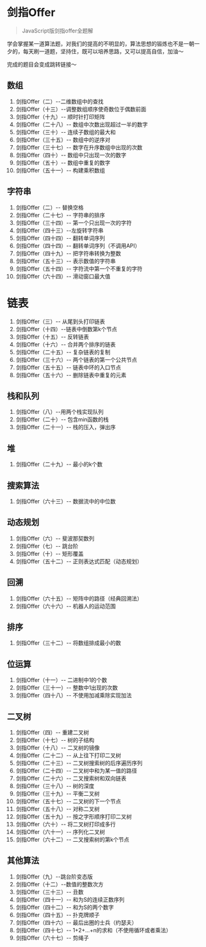 # 剑指Offer

> JavaScript版剑指offer全题解

学会掌握某一道算法题，对我们的提高的不明显的，算法思想的锻炼也不是一朝一夕的，每天刷一道题，坚持住，既可以培养思路，又可以提高自信，加油～

完成的题目会变成跳转链接～

## 数组

1. 剑指Offer（二）--二维数组中的查找
2. 剑指Offer（十三）--调整数组顺序使奇数位于偶数前面
3. 剑指Offer（十九）-- 顺时针打印矩阵
4. 剑指Offer（二十八）-- 数组中次数出现超过一半的数字
5. 剑指Offer（三十）-- 连续子数组的最大和
6. 剑指Offer（三十五）-- 数组中的逆序对
7. 剑指Offer（三十七）-- 数字在升序数组中出现的次数
8. 剑指Offer（四十）-- 数组中只出现一次的数字
9. 剑指Offer（五十）-- 数组中重复的数字
10. 剑指Offer（五十一）-- 构建乘积数组

## 字符串

1. 剑指Offer（二）-- 替换空格
2. 剑指Offer（二十七）-- 字符串的排序
3. 剑指Offer（三十四）-- 第一个只出现一次的字符
4. 剑指Offer（四十三）--左旋转字符串
5. 剑指Offer（四十四）-- 翻转单词序列
6. 剑指Offer（四十四）-- 翻转单词序列（不调用API）
7. 剑指Offer（四十九）-- 把字符串转换为整数
8. 剑指Offer（五十三）-- 表示数值的字符串
9. 剑指Offer（五十四）-- 字符流中第一个不重复的字符
10. 剑指Offer（六十四）-- 滑动窗口最大值

# 链表

1. 剑指Offer（三）-- 从尾到头打印链表
2. 剑指Offer（十四）--链表中倒数第k个节点
3. 剑指Offer（十五）-- 反转链表
4. 剑指Offer（十六）-- 合并两个排序的链表
5. 剑指Offer（二十五）-- 复杂链表的复制
6. 剑指Offer（三十六）-- 两个链表的第一个公共节点
7. 剑指Offer（五十五）-- 链表中环的入口节点
8. 剑指Offer（五十六）-- 删除链表中重复的元素

## 栈和队列

1. 剑指Offer（八）--用两个栈实现队列
2. 剑指Offer（二十）-- 包含min函数的栈
3. 剑指Offer（二十一）-- 栈的压入，弹出序

## 堆

1. 剑指Offer（二十九）-- 最小的k个数

## 搜索算法

1. 剑指Offer（六十三）-- 数据流中的中位数

## 动态规划

1. 剑指Offer（六）-- 斐波那契数列
2. 剑指Offer（七）-- 跳台阶
3. 剑指Offer（十）-- 矩形覆盖
4. 剑指Offer（五十二）-- 正则表达式匹配（动态规划）

## 回溯

1. 剑指Offer（六十五）-- 矩阵中的路径（经典回溯法）
2. 剑指Offer（六十六）-- 机器人的运动范围

## 排序

1. 剑指Offer（三十二）-- 将数组排成最小的数

## 位运算

1. 剑指Offer（十一）-- 二进制中1的个数
2. 剑指Offer（三十一）-- 整数中1出现的次数
3. 剑指Offer（四十八）-- 不使用加减乘除实现加法

## 二叉树

1. 剑指Offer（四）-- 重建二叉树
2. 剑指Offer（十七）-- 树的子结构
3. 剑指Offer（十八）-- 二叉树的镜像
4. 剑指Offer（二十二）-- 从上往下打印二叉树
5. 剑指Offer（二十三）-- 二叉树搜索树的后序遍历序列
6. 剑指Offer（二十四）-- 二叉树中和为某一值的路径
7. 剑指Offer（二十六）-- 二叉搜索树和双向链表
8. 剑指Offer（三十八）-- 树的深度
9. 剑指Offer（三十九）-- 平衡二叉树
10. 剑指Offer（五十七）-- 二叉树的下一个节点
11. 剑指Offer（五十八）-- 对称二叉树
12. 剑指Offer（五十九）-- 按之字形顺序打印二叉树
13. 剑指Offer（六十）-- 将二叉树打印成多行
14. 剑指Offer（六十一）-- 序列化二叉树
15. 剑指Offer（六十二）-- 二叉搜索树的第k个节点

## 其他算法

1. 剑指Offer（九）--跳台阶变态版
2. 剑指Offer（十二）--数值的整数次方
3. 剑指Offer（三十三）-- 丑数
4. 剑指Offer（四十一）-- 和为S的连续正数序列
5. 剑指Offer（四十二）-- 和为S的两个数字
6. 剑指Offer（四十五）-- 扑克牌顺子
7. 剑指Offer（四十六）-- 最后出圈的士兵（约瑟夫）
8. 剑指Offer（四十七）-- 1+2+...+n的求和（不使用循环或者乘法）
9. 剑指Offer（六十七）-- 剪绳子

